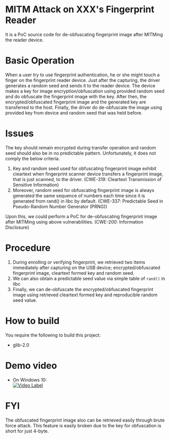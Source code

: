 # MITM Attack on XXX's Fingerprint Reader
It is a PoC source code for de-obfuscating fingerprint image after MITMing the reader device.

# Basic Operation
When a user try to use fingerprint authentication, he or she might touch a finger on the fingerprint reader device.
Just after the capturing, the driver generates a random seed and sends it to the reader device.
The device makes a key for image encryption/obfuscation using provided random seed and do obfuscate the fingerprint image with the key.
After then, the encrypted/obfuscated fingerprint image and the generated key are transferred to the host.
Finally, the driver do de-obfuscate the image using provided key from device and random seed that was held before.

# Issues
The key should remain encrypted during transfer operation and random seed should also be in no predictable pattern.
Unfortunately, it does not comply the below criteria.

1. Key and random seed used for obfuscating fingerprint image exhibit cleartext when fingerprint scanner device transfers a fingerprint image, that is just scanned, to the driver. (CWE-319: Cleartext Transmission of Sensitive Information)  
2. Moreover, random seed for obfuscating fingerprint image is always generated the same sequence of numbers each time since it is generated from rand() in libc by default. (CWE-337: Predictable Seed in Pseudo-Random Number Generator (PRNG))

Upon this, we could perform a PoC for de-obfuscating fingerprint image after MITMing using above vulnerabilities. (CWE-200: Information Disclosure)

# Procedure
1. During enrolling or verifying fingerprint, we retrieved two items immediately after capturing on the USB device; encrypted/obfuscated fingerprint image, cleartext formed key and random seed.
2. We can also obtain a predictable seed value via simple table of `rand()` in libc
3. Finally, we can de-obfuscate the encrypted/obfuscated fingerprint image using retrieved cleartext formed key and reproducible random seed value.

# How to build
You require the following to build this project:
* glib-2.0

# Demo video
* On Windows 10:   
[![Video Label](https://img.youtube.com/vi/wEXJDyEOatM/0.jpg)](https://youtu.be/wEXJDyEOatM=0s)

# FYI
The obfuscated fingerprint image also can be retrieved easily through brute force attack.
This feature is easily broken due to the key for obfuscation is short for just 4-byte.

